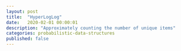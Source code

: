 ```yaml
---
layout: post
title:  "HyperLogLog"
date:   2020-02-01 00:00:01
description: "Approximately counting the number of unique items"
categories: probabilistic-data-structures
published: false
---
```


